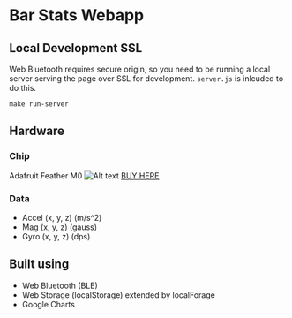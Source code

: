 # Bar Stats Webapp

## Local Development SSL
Web Bluetooth requires secure origin, so you need to be
running a local server serving the page over SSL for 
development. `server.js` is inlcuded to do this. 

`make run-server`

## Hardware

### Chip
Adafruit Feather M0
![Alt text](https://images-na.ssl-images-amazon.com/images/I/61M%2BSYLOIjL.jpg?raw=true "Adafruit 9-DOF Accel/Mag/Gyro+Temp - LSM9DS1")
[BUY HERE](https://www.amazon.com/Adafruit-9-DOF-Accel-Breakout-Board/dp/B06XH5Y6DC/ref=sr_1_3?s=electronics&ie=UTF8&qid=1550664665&sr=1-3&keywords=adafruit+9dof)

### Data
- Accel (x, y, z) (m/s^2) 
- Mag (x, y, z) (gauss) 
- Gyro (x, y, z) (dps)

## Built using
- Web Bluetooth (BLE) 
- Web Storage (localStorage) extended by localForage
- Google Charts 
